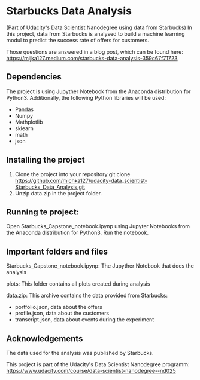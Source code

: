 # Starbucks Data Analysis
(Part of Udacity's Data Scientist Nanodegree using data from Starbucks) 
In this project, data from Starbucks is analysed to build a machine learning modul to predict the success rate of offers for customers.

Those questions are answered in a blog post, which can be found here:
https://mijka127.medium.com/starbucks-data-analysis-359c67f71723

## Dependencies
The project is using Jupyther Notebook from the Anaconda distribution for Python3.
Additionally, the following Python libraries will be used:
- Pandas
- Numpy
- Mathplotlib
- sklearn
- math
- json

## Installing the project
1. Clone the project into your repository
git clone https://github.com/michka127/udacity-data_scientist-Starbucks_Data_Analysis.git
2. Unzip data.zip in the project folder.

## Running te project:
Open Starbucks_Capstone_notebook.ipynp using Jupyter Notebooks from the Anaconda distribution for Python3.
Run the notebook.

## Important folders and files
Starbucks_Capstone_notebook.ipynp: The Jupyther Notebook that does the analysis

plots: This folder contains all plots created during analysis

data.zip: This archive contains the data provided from Starbucks:
- portfolio.json, data about the offers
- profile.json, data about the customers
- transcript.json, data about events during the experiment

## Acknowledgements
The data used for the analysis was published by Starbucks.

This project is part of the Udacity's Data Scientist Nanodegree programm: https://www.udacity.com/course/data-scientist-nanodegree--nd025
